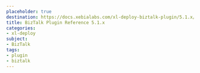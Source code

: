 ```yaml
---
placeholder: true
destination: https://docs.xebialabs.com/xl-deploy-biztalk-plugin/5.1.x/biztalkPluginManual.html
title: BizTalk Plugin Reference 5.1.x
categories:
- xl-deploy
subject:
- BizTalk
tags:
- plugin
- biztalk
---
```

